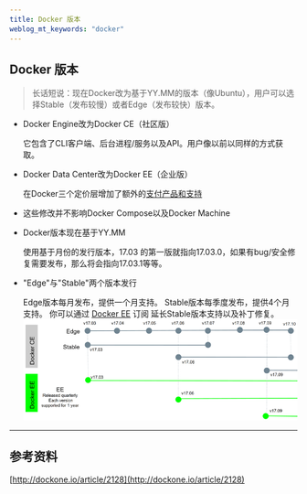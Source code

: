 ```yaml
---
title: Docker 版本 
weblog_mt_keywords: "docker"
---
```


## Docker 版本

> 长话短说：现在Docker改为基于YY.MM的版本（像Ubuntu），用户可以选择Stable（发布较慢）或者Edge（发布较快）版本。

- Docker Engine改为Docker CE（社区版） 

    它包含了CLI客户端、后台进程/服务以及API。用户像以前以同样的方式获取。

- Docker Data Center改为Docker EE（企业版） 

    在Docker三个定价层增加了额外的[支付产品和支持](https://store.docker.com/search?offering=enterprise&type=edition)

- 这些修改并不影响Docker Compose以及Docker Machine

- Docker版本现在基于YY.MM 

    使用基于月份的发行版本，17.03 的第一版就指向17.03.0，如果有bug/安全修复需要发布，那么将会指向17.03.1等等。

- "Edge"与"Stable"两个版本发行

    Edge版本每月发布，提供一个月支持。
    Stable版本每季度发布，提供4个月支持。
    你可以通过 [Docker EE](https://store.docker.com/search?offering=enterprise&type=edition) 订阅 延长Stable版本支持以及补丁修复。
    ![](https://www.github.com/wss434631143/xiaoshujiang/raw/master/img/20181118/1542537475839.png)


----------


## 参考资料

[http://dockone.io/article/2128](http://dockone.io/article/2128)